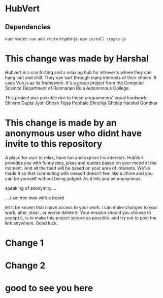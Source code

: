 # HubVert

## Dependencies
vue-router: `vue add route`
crypto-js: `npm install crypto-js`

# This change was made by Harshal

Hubvert is a comforting and a relaxing hub for introverts where they can hang-out and chill.
They can surf through many interests of their choice.
It uses Vue.js as its framework.
It's a group project from the Computer Science Department of Ramnarain Ruia Autonomous College.

This project was possible due to these programmers' equal hardwork:
Shivam Gupta
Jyoti Ghosh
Tejas Pophale
Shrutika Gholap
Harshal Gondkar

# This change is made by an anonymous user who didnt have invite to this repository

A place for user to relax, have fun and explore his interests. HubVert provides you with funny pics, jokes and quotes based on your mood at the moment. And all the feed will be based on your area of interests. We've made it so that connecting with oneself doesn't feel like a chore and you can be yourself without being judged. As it lets you be anonymous.

speaking of anonymity....

....i am iron man with a beard

let it be known that i have access to your work. i can make changes to your work, alter, steal...or worse delete it.
Your mission should you choose to accept it, is to make this project secure as possible. and try not to post the link anywhere.
Good luck.

# Change 1

# Change 2

# good to see you here
